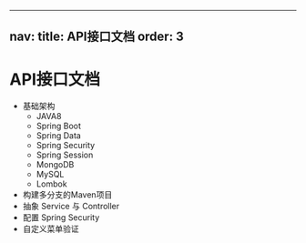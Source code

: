 
---
nav:
  title: API接口文档
  order: 3
---

# API接口文档

- 基础架构
  - JAVA8
  - Spring Boot
  - Spring Data
  - Spring Security
  - Spring Session
  - MongoDB
  - MySQL
  - Lombok
- 构建多分支的Maven项目
- 抽象 Service 与 Controller
- 配置 Spring Security
- 自定义菜单验证
  